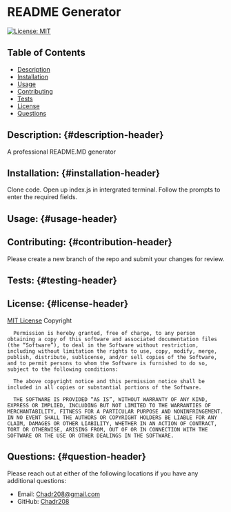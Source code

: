 # README Generator
[![License: MIT](https://img.shields.io/badge/License-MIT-yellow.svg)](https://opensource.org/licenses/MIT)
## Table of Contents
* [Description](#description-header)
* [Installation](#installation-header)
* [Usage](#usage-header)
* [Contributing](#contribution-header)
* [Tests](#testing-header)
* [License](#license-header)
* [Questions](#question-header)
## Description: {#description-header}
A professional README.MD generator
## Installation: {#installation-header}
Clone code. Open up index.js in intergrated terminal. Follow the prompts to enter the required fields. 
## Usage: {#usage-header}

## Contributing: {#contribution-header}
Please create a new branch of the repo and submit your changes for review. 
## Tests: {#testing-header}

## License: {#license-header}
[MIT License](https://opensource.org/license/mit/)
Copyright <YEAR> <COPYRIGHT HOLDER>

      Permission is hereby granted, free of charge, to any person obtaining a copy of this software and associated documentation files (the “Software”), to deal in the Software without restriction, including without limitation the rights to use, copy, modify, merge, publish, distribute, sublicense, and/or sell copies of the Software, and to permit persons to whom the Software is furnished to do so, subject to the following conditions:
      
      The above copyright notice and this permission notice shall be included in all copies or substantial portions of the Software.
      
      THE SOFTWARE IS PROVIDED “AS IS”, WITHOUT WARRANTY OF ANY KIND, EXPRESS OR IMPLIED, INCLUDING BUT NOT LIMITED TO THE WARRANTIES OF MERCHANTABILITY, FITNESS FOR A PARTICULAR PURPOSE AND NONINFRINGEMENT. IN NO EVENT SHALL THE AUTHORS OR COPYRIGHT HOLDERS BE LIABLE FOR ANY CLAIM, DAMAGES OR OTHER LIABILITY, WHETHER IN AN ACTION OF CONTRACT, TORT OR OTHERWISE, ARISING FROM, OUT OF OR IN CONNECTION WITH THE SOFTWARE OR THE USE OR OTHER DEALINGS IN THE SOFTWARE.
      
      
## Questions: {#question-header}
Please reach out at either of the following locations if you have any additional questions:
* Email: Chadr208@gmail.com
* GitHub: [Chadr208](https://github.com/Chadr208)
